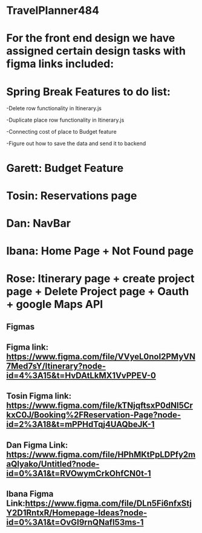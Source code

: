 # TravelPlanner484
# For the front end design we have assigned certain design tasks with figma links included:
# Spring Break Features to do list:
-Delete row functionality in Itinerary.js

-Duplicate place row functionality in Itinerary.js

-Connecting cost of place to Budget feature

-Figure out how to save the data and send it to backend

# Garett: Budget Feature
# Tosin: Reservations page
# Dan: NavBar
# Ibana: Home Page + Not Found page
# Rose: Itinerary page + create project page + Delete Project page + Oauth + google Maps API
## Figmas
## Figma link: https://www.figma.com/file/VVyeL0noI2PMyVN7Med7sY/Itinerary?node-id=4%3A15&t=HvDAtLkMX1VvPPEV-0
## Tosin Figma link: https://www.figma.com/file/kTNjqftsxP0dNl5CrkxC0J/Booking%2FReservation-Page?node-id=2%3A18&t=mPPHdTqj4UAQbeJK-1
## Dan Figma Link: https://www.figma.com/file/HPhMKtPpLDPfy2maQlyako/Untitled?node-id=0%3A1&t=RVOwymCrkOhfCN0t-1
## Ibana Figma Link:https://www.figma.com/file/DLn5Fi6nfxStjY2D1RntxR/Homepage-Ideas?node-id=0%3A1&t=OvGI9rnQNafI53ms-1

 
